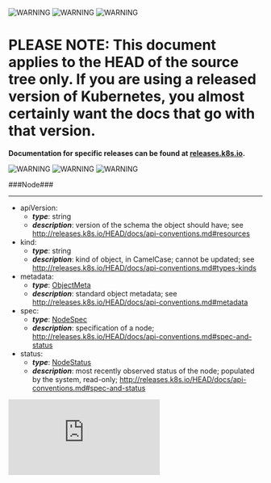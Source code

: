 <!-- BEGIN MUNGE: UNVERSIONED_WARNING -->

<!-- BEGIN STRIP_FOR_RELEASE -->

![WARNING](http://kubernetes.io/img/warning.png)
![WARNING](http://kubernetes.io/img/warning.png)
![WARNING](http://kubernetes.io/img/warning.png)

<h1>PLEASE NOTE: This document applies to the HEAD of the source
tree only. If you are using a released version of Kubernetes, you almost
certainly want the docs that go with that version.</h1>

<strong>Documentation for specific releases can be found at
[releases.k8s.io](http://releases.k8s.io).</strong>

![WARNING](http://kubernetes.io/img/warning.png)
![WARNING](http://kubernetes.io/img/warning.png)
![WARNING](http://kubernetes.io/img/warning.png)

<!-- END STRIP_FOR_RELEASE -->

<!-- END MUNGE: UNVERSIONED_WARNING -->
###Node###

---
* apiVersion: 
  * **_type_**: string
  * **_description_**: version of the schema the object should have; see http://releases.k8s.io/HEAD/docs/api-conventions.md#resources
* kind: 
  * **_type_**: string
  * **_description_**: kind of object, in CamelCase; cannot be updated; see http://releases.k8s.io/HEAD/docs/api-conventions.md#types-kinds
* metadata: 
  * **_type_**: [ObjectMeta](ObjectMeta.md)
  * **_description_**: standard object metadata; see http://releases.k8s.io/HEAD/docs/api-conventions.md#metadata
* spec: 
  * **_type_**: [NodeSpec](NodeSpec.md)
  * **_description_**: specification of a node; http://releases.k8s.io/HEAD/docs/api-conventions.md#spec-and-status
* status: 
  * **_type_**: [NodeStatus](NodeStatus.md)
  * **_description_**: most recently observed status of the node; populated by the system, read-only; http://releases.k8s.io/HEAD/docs/api-conventions.md#spec-and-status


<!-- BEGIN MUNGE: GENERATED_ANALYTICS -->
[![Analytics](https://kubernetes-site.appspot.com/UA-36037335-10/GitHub/docs/api-types/v1/Node.md?pixel)]()
<!-- END MUNGE: GENERATED_ANALYTICS -->
